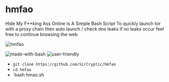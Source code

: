 # hmfao
Hide My F**king Ass Online Is A Simple Bash Script To quickly launch tor with a proxy chain then auto launch / check dns leaks if no leaks occur feel free to continue browsing the web

![hmfao](https://user-images.githubusercontent.com/48811414/87106598-b8ffc500-c255-11ea-9492-fd935919d56e.png)

![made-with-bash](https://user-images.githubusercontent.com/48811414/86414182-29896d80-bcbb-11ea-9b0b-de6b57eb583d.png) ![user-friendly](https://user-images.githubusercontent.com/48811414/86414184-2a220400-bcbb-11ea-89a8-89890f2e3775.png)


- `git clone https://github.com/SirCryptic/hmfao`
- `cd hmfao`
- `bash hmao.sh

